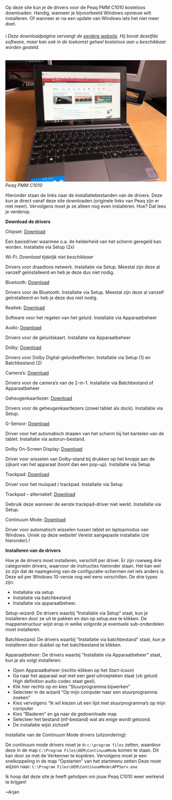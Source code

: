 Op deze site kun je de drivers voor de Peaq PMM C1010 kosteloos downloaden. Handig, wanneer je bijvoorbeeld Windows opnieuw wilt installeren. Of wanneer er na een update van Windows iets het niet meer doet.

###### ℹ️ Deze downloadpagina vervangt de [eerdere website](https://peaqpmmc1010drivers.nl). Hij bevat dezelfde software, maar kan ook in de toekomst geheel kosteloos aan u beschikbaar worden gesteld.

![Peaq PMM C1010](peaq-laptop.jpeg)
*Peaq PMM C1010*

Hieronder staan de links naar de installatiebestanden van de drivers. Deze kun je direct vanaf deze site downloaden (originele links van Peaq zijn er niet meer). Vervolgens moet je ze alleen nog even installeren. Hoe? Dat lees je verderop.

**Download de drivers**

Chipset: [Download](https://storage.googleapis.com/peaq-pmm-c1010-drivers/01_Chipset.zip)

Een basisdriver waarmee o.a. de helderheid van het scherm geregeld kan worden. Installatie via Setup (2x)

Wi-Fi: *Download tijdelijk niet beschikbaar*

Drivers voor draadloos netwerk. Installatie via Setup. Meestal zijn deze al vanzelf geïnstalleerd en heb je deze dus niet nodig.

Bluetooth: [Download](https://storage.googleapis.com/peaq-pmm-c1010-drivers/03_Bluetooth.zip)

Drivers voor de Bluetooth. Installatie via Setup.
Meestal zijn deze al vanzelf geïnstalleerd en heb je deze dus niet nodig.

Realtek: [Download](https://storage.googleapis.com/peaq-pmm-c1010-drivers/04_Realtek.zip)

Software voor het regelen van het geluid. Installatie via Apparaatbeheer

Audio: [Download](https://storage.googleapis.com/peaq-pmm-c1010-drivers/05_Audio.zip)

Drivers voor de geluidskaart. Installatie via Apparaatbeheer

Dolby: [Download](https://storage.googleapis.com/peaq-pmm-c1010-drivers/06_Dolby.zip)

Drivers voor Dolby Digital-geluidseffecten. Installatie via Setup (1) en Batchbestand (2)

Camera’s: [Download](https://storage.googleapis.com/peaq-pmm-c1010-drivers/07_Camera.zip)

Drivers voor de camera’s van de 2-in-1. Installatie via Batchbestand of Apparaatbeheer

Geheugenkaartlezer: [Download](https://storage.googleapis.com/peaq-pmm-c1010-drivers/08_Cardreader.zip)

Drivers voor de geheugenkaartlezers (zowel tablet als dock). Installatie via Setup.

G-Sensor: [Download](https://storage.googleapis.com/peaq-pmm-c1010-drivers/09_G-Sensor.zip)

Driver voor het automatisch draaien van het scherm bij het kantelen van de tablet. Installatie via autorun-bestand.

Dolby On-Screen Display: [Download](https://storage.googleapis.com/peaq-pmm-c1010-drivers/10_OSD.zip)

Driver voor wisselen van Dolby-stand bij drukken op het knopje aan de zijkant van het apparaat (toont dan een pop-up). Installatie via Setup

Trackpad: [Download](https://storage.googleapis.com/peaq-pmm-c1010-drivers/Touchpad-driver.zip)

Driver voor het muispad / trackpad. Installatie via Setup

Trackpad – alternatief: [Download](https://storage.googleapis.com/peaq-pmm-c1010-drivers/11_Touchpad.zip)

Gebruik deze wanneer de eerste trackpad-driver niet werkt. Installatie via Setup.

Continuum Mode: [Download](https://storage.googleapis.com/peaq-pmm-c1010-drivers/ContinuumMode-driver.zip)

Driver voor automatisch wisselen tussen tablet en laptopmodus van Windows. Uniek op deze website! Vereist aangepaste installatie (zie hieronder).!

**Installeren van de drivers**

Hoe je de drivers moet installeren, verschilt per driver. Er zijn ruwweg drie categorieën drivers, waarvoor de instructies hieronder staan. Het kan wel zo zijn dat de naamgeving van de configuratie-schermen net iets anders is. Deze wil per Windows 10-versie nog wel eens verschillen. De drie types zijn:

- Installatie via setup
- Installatie via batchbestand
- Installatie via apparaatbeheer.

Setup-wizard: De drivers waarbij “Installatie via Setup” staat, kun je installeren door ze uit te pakken en dan op setup.exe te klikken. De mappenstructuur wijst erop in welke volgorde je eventuele sub-onderdelen moet installeren.

Batchbestand: De drivers waarbij “Installatie via batchbestand” staat, kun je installeren door dubbel op het batchbestand te klikken.

Apparaatbeheer: De drivers waarbij “Installatie via Apparaatbeheer” staat, kun je als volgt installeren:

- Open Apparaatbeheer (rechts-klikken op het Start-icoon)
- Ga naar het apparaat wat met een geel uitroepteken staat (vb geluid: High definition audio codec staat geel).
- Klik hier rechts op en kies “Stuurprogramma bijwerken”
- Selecteer in de wizard “Op mijn computer naar een stuurprogramma zoeken”
- Kies vervolgens “Ik wil kiezen uit een lijst met stuurprogramma’s op mijn computer
- Kies “Bladeren” en ga naar de gedownloade map
- Selecteer het bestand (inf-bestand) wat als enige wordt getoond.
- De installatie wijst zichzelf

Installatie van de Continuum Mode drivers (uitzondering):

De continuum mode drivers moet je in `c:\program files` zetten, waardoor deze in de map `C:\Program Files\OEM\ContinuumMode` komen te staan. Dit kan door ze met de Verkenner te kopiëren.
Vervolgens moet je een snelkoppeling in de map “Opstarten” van het startmenu zetten
Deze moet wijzen naar: `C:\Program Files\OEM\ContinuumMode\APPServ.exe`

Ik hoop dat deze site je heeft geholpen om jouw Peaq C1010 weer werkend te krijgen! 

~Arjan
